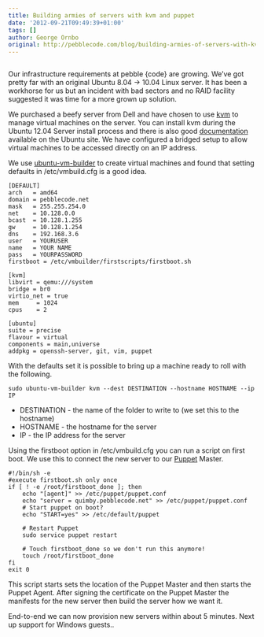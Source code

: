 ```yaml
---
title: Building armies of servers with kvm and puppet
date: '2012-09-21T09:49:39+01:00'
tags: []
author: George Ornbo
original: http://pebblecode.com/blog/building-armies-of-servers-with-kvm-and-puppet/
---
```

<p><img src="https://media.tumblr.com/tumblr_man7d7tNog1qz7kgs.jpg" alt=""/></p>

<p>Our infrastructure requirements at pebble {code} are growing. We&rsquo;ve got pretty far with an original Ubuntu 8.04 -&gt; 10.04 Linux server. It has been a workhorse for us but an incident with bad sectors and no RAID facility suggested it was time for a more grown up solution.</p>

<p>We purchased a beefy server from Dell and have chosen to use <a href="http://www.linux-kvm.org/page/Main_Page">kvm</a> to manage virtual machines on the server. You can install kvm during the Ubuntu 12.04 Server install process and there is also good <a href="https://help.ubuntu.com/community/KVM">documentation</a> available on the Ubuntu site. We have configured a bridged setup to allow virtual machines to be accessed directly on an IP address.</p>

<p>We use <a href="http://manpages.ubuntu.com/manpages/hardy/man1/ubuntu-vm-builder.1.html">ubuntu-vm-builder</a> to create virtual machines and found that setting defaults in /etc/vmbuild.cfg is a good idea.</p>

<pre><code>[DEFAULT]
arch   = amd64
domain = pebblecode.net
mask   = 255.255.254.0
net    = 10.128.0.0
bcast  = 10.128.1.255
gw     = 10.128.1.254
dns    = 192.168.3.6
user   = YOURUSER
name   = YOUR NAME
pass   = YOURPASSWORD
firstboot = /etc/vmbuilder/firstscripts/firstboot.sh

[kvm]
libvirt = qemu:///system
bridge = br0
virtio_net = true
mem     = 1024
cpus    = 2

[ubuntu]
suite = precise
flavour = virtual
components = main,universe
addpkg = openssh-server, git, vim, puppet
</code></pre>

<p>With the defaults set it is possible to bring up a machine ready to roll with the following.</p>

<pre><code>sudo ubuntu-vm-builder kvm --dest DESTINATION --hostname HOSTNAME --ip IP
</code></pre>

<ul><li>DESTINATION - the name of the folder to write to (we set this to the hostname)</li>
<li>HOSTNAME - the hostname for the server</li>
<li>IP - the IP address for the server</li>
</ul><p>Using the firstboot option in /etc/vmbuild.cfg  you can run a script on first boot. We use this to connect the new server to our <a href="http://www.puppetlabs.com/">Puppet</a> Master.</p>

<pre><code>#!/bin/sh -e
#execute firstboot.sh only once
if [ ! -e /root/firstboot_done ]; then
    echo "[agent]" &gt;&gt; /etc/puppet/puppet.conf
    echo "server = quimby.pebblecode.net" &gt;&gt; /etc/puppet/puppet.conf
    # Start puppet on boot?
    echo "START=yes" &gt;&gt; /etc/default/puppet

    # Restart Puppet
    sudo service puppet restart

    # Touch firstboot_done so we don't run this anymore!
    touch /root/firstboot_done
fi
exit 0
</code></pre>

<p>This script starts sets the location of the Puppet Master and then starts the Puppet Agent. After signing the certificate on the Puppet Master the manifests for the new server then build the server how we want it.</p>

<p>End-to-end we can now provision new servers within about 5 minutes. Next up support for Windows guests..</p>
